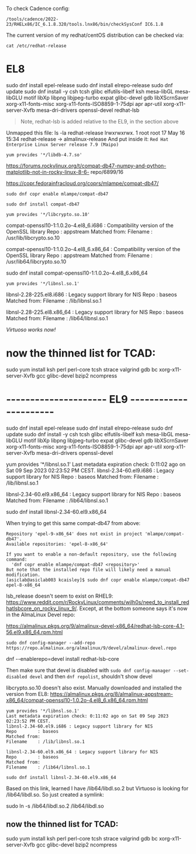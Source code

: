 To check Cadence config:

```
/tools/cadence/2022-23/RHELx86/IC_6.1.8.320/tools.lnx86/bin/checkSysConf IC6.1.8
```

The current version of my redhat/centOS distribution can be checked via:

```
cat /etc/redhat-release
```


# EL8

sudo dnf install epel-release
sudo dnf install elrepo-release
sudo dnf update
sudo dnf install -y csh tcsh glibc elfutils-libelf ksh mesa-libGL mesa-libGLU motif libXp libpng libjpeg-turbo expat glibc-devel gdb libXScrnSaver xorg-x11-fonts-misc xorg-x11-fonts-ISO8859-1-75dpi apr apr-util xorg-x11-server-Xvfb mesa-dri-drivers openssl-devel redhat-lsb

> Note, redhat-lsb is added relative to the EL9, in the section above

Unmapped this file:
ls -la redhat-release 
lrwxrwxrwx. 1 root root 17 May 16 15:34 redhat-release -> almalinux-release
And put inside it:
`Red Hat Enterprise Linux Server release 7.9 (Maipo)`


`yum provides '*/libdb-4.7.so'`

https://forums.rockylinux.org/t/compat-db47-numpy-and-python-matplotlib-not-in-rocky-linux-8-6-
repo/6899/16

https://copr.fedorainfracloud.org/coprs/mlampe/compat-db47/

`sudo dnf copr enable mlampe/compat-db47`

`sudo dnf install compat-db47`


`yum provides '*/libcrypto.so.10'`

compat-openssl10-1:1.0.2o-4.el8_6.i686 : Compatibility version of the OpenSSL library
Repo        : appstream
Matched from:
Filename    : /usr/lib/libcrypto.so.10

compat-openssl10-1:1.0.2o-4.el8_6.x86_64 : Compatibility version of the OpenSSL library
Repo        : appstream
Matched from:
Filename    : /usr/lib64/libcrypto.so.10


sudo dnf install compat-openssl10-1:1.0.2o-4.el8_6.x86_64



`yum provides '*/libnsl.so.1'`

libnsl-2.28-225.el8.i686 : Legacy support library for NIS
Repo        : baseos
Matched from:
Filename    : /lib/libnsl.so.1

libnsl-2.28-225.el8.x86_64 : Legacy support library for NIS
Repo        : baseos
Matched from:
Filename    : /lib64/libnsl.so.1

*Virtuoso works now!*

# now the thinned list for TCAD:

sudo yum install ksh perl perl-core tcsh strace valgrind gdb bc xorg-x11-server-Xvfb gcc glibc-devel bzip2 ncompress



# --------------------- EL9 ----------------------

sudo dnf install epel-release
sudo dnf install elrepo-release
sudo dnf update
sudo dnf install -y csh tcsh glibc elfutils-libelf ksh mesa-libGL mesa-libGLU motif libXp libpng libjpeg-turbo expat glibc-devel gdb libXScrnSaver xorg-x11-fonts-misc xorg-x11-fonts-ISO8859-1-75dpi apr apr-util xorg-x11-server-Xvfb mesa-dri-drivers openssl-devel

yum provides '*/libnsl.so.1'
Last metadata expiration check: 0:11:02 ago on Sat 09 Sep 2023 02:23:52 PM CEST.
libnsl-2.34-60.el9.i686 : Legacy support library for NIS
Repo        : baseos
Matched from:
Filename    : /lib/libnsl.so.1

libnsl-2.34-60.el9.x86_64 : Legacy support library for NIS
Repo        : baseos
Matched from:
Filename    : /lib64/libnsl.so.1

sudo dnf install libnsl-2.34-60.el9.x86_64


When trying to get this same compat-db47 from above:

```
Repository 'epel-9-x86_64' does not exist in project 'mlampe/compat-db47'.
Available repositories: 'epel-8-x86_64'

If you want to enable a non-default repository, use the following command:
  'dnf copr enable mlampe/compat-db47 <repository>'
But note that the installed repo file will likely need a manual modification.
[asiclab@asiclab003 kcaisley]$ sudo dnf copr enable mlampe/compat-db47 epel-8-x86_64
```


lsb_release doesn't seem to exist on RHEL9: https://www.reddit.com/r/RockyLinux/comments/wjlh0s/need_to_install_redhatlsbcore_on_rocky_linux_9/. Except, at the bottom someone says it's now in the AlmaLinux Devel repo:

https://almalinux.pkgs.org/9/almalinux-devel-x86_64/redhat-lsb-core-4.1-56.el9.x86_64.rpm.html

`sudo dnf config-manager --add-repo https://repo.almalinux.org/almalinux/9/devel/almalinux-devel.repo`

dnf --enablerepo=devel install redhat-lsb-core

Then make sure that devel is disabled with `sudo dnf config-manager --set-disabled devel`
and then `dnf repolist`, shouldn't show devel


libcrypto.so.10 doesn't also exist. Manually downloaded and installed the version from EL8: https://almalinux.pkgs.org/8/almalinux-appstream-x86_64/compat-openssl10-1.0.2o-4.el8_6.x86_64.rpm.html

```
yum provides '*/libnsl.so.1'
Last metadata expiration check: 0:11:02 ago on Sat 09 Sep 2023 02:23:52 PM CEST.
libnsl-2.34-60.el9.i686 : Legacy support library for NIS
Repo        : baseos
Matched from:
Filename    : /lib/libnsl.so.1

libnsl-2.34-60.el9.x86_64 : Legacy support library for NIS
Repo        : baseos
Matched from:
Filename    : /lib64/libnsl.so.1

sudo dnf install libnsl-2.34-60.el9.x86_64
```


Based on this link, learned I have /lib64/libdl.so.2 but Virtuoso is looking for /lib64/libdl.so. So just created a symlink:

sudo ln -s /lib64/libdl.so.2 /lib64/libdl.so

## now the thinned list for TCAD:

sudo yum install ksh perl perl-core tcsh strace valgrind gdb bc xorg-x11-server-Xvfb gcc glibc-devel bzip2 ncompress


# 




